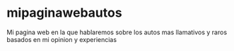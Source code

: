 # mipaginawebautos
Mi pagina web en la que hablaremos sobre los autos mas llamativos y raros basados en mi opinion y experiencias
